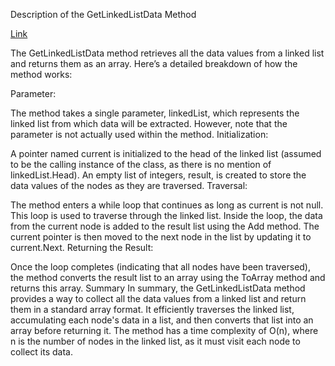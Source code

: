 ﻿Description of the GetLinkedListData Method
 
[Link](https://github.com/Abed1313/LinkedListLibrary/blob/master/StudyLinkedList/assest/GetLinkedListData.jpg)

The GetLinkedListData method retrieves all the data values from a linked list and returns them as an array. Here’s a detailed breakdown of how the method works:

Parameter:

The method takes a single parameter, linkedList, which represents the linked list from which data will be extracted. However, note that the parameter is not actually used within the method.
Initialization:

A pointer named current is initialized to the head of the linked list (assumed to be the calling instance of the class, as there is no mention of linkedList.Head).
An empty list of integers, result, is created to store the data values of the nodes as they are traversed.
Traversal:

The method enters a while loop that continues as long as current is not null. This loop is used to traverse through the linked list.
Inside the loop, the data from the current node is added to the result list using the Add method.
The current pointer is then moved to the next node in the list by updating it to current.Next.
Returning the Result:

Once the loop completes (indicating that all nodes have been traversed), the method converts the result list to an array using the ToArray method and returns this array.
Summary
In summary, the GetLinkedListData method provides a way to collect all the data values from a linked list and return them in a standard array format. It efficiently traverses the linked list, accumulating each node's data in a list, and then converts that list into an array before returning it. The method has a time complexity of O(n), where n is the number of nodes in the linked list, as it must visit each node to collect its data.
